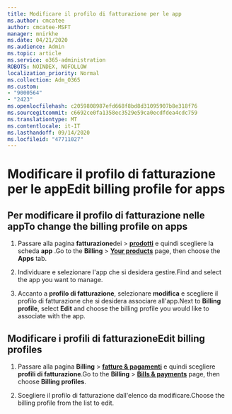 ```yaml
---
title: Modificare il profilo di fatturazione per le app
ms.author: cmcatee
author: cmcatee-MSFT
manager: mnirkhe
ms.date: 04/21/2020
ms.audience: Admin
ms.topic: article
ms.service: o365-administration
ROBOTS: NOINDEX, NOFOLLOW
localization_priority: Normal
ms.collection: Adm_O365
ms.custom:
- "9000564"
- "2423"
ms.openlocfilehash: c2059808987efd668f8bd8d31095907b8e318f76
ms.sourcegitcommit: c6692ce0fa1358ec3529e59ca0ecdfdea4cdc759
ms.translationtype: MT
ms.contentlocale: it-IT
ms.lasthandoff: 09/14/2020
ms.locfileid: "47711027"
---
```

# <a name="edit-billing-profile-for-apps"></a><span data-ttu-id="540f5-102">Modificare il profilo di fatturazione per le app</span><span class="sxs-lookup"><span data-stu-id="540f5-102">Edit billing profile for apps</span></span>

## <a name="to-change-the-billing-profile-on-apps"></a><span data-ttu-id="540f5-103">Per modificare il profilo di fatturazione nelle app</span><span class="sxs-lookup"><span data-stu-id="540f5-103">To change the billing profile on apps</span></span>

1. <span data-ttu-id="540f5-104">Passare alla pagina **fatturazione**dei  >  **[prodotti](https://go.microsoft.com/fwlink/p/?linkid=842054)** e quindi scegliere la scheda **app** .</span><span class="sxs-lookup"><span data-stu-id="540f5-104">Go to the **Billing** > **[Your products](https://go.microsoft.com/fwlink/p/?linkid=842054)** page, then choose the **Apps** tab.</span></span>

2. <span data-ttu-id="540f5-105">Individuare e selezionare l'app che si desidera gestire.</span><span class="sxs-lookup"><span data-stu-id="540f5-105">Find and select the app you want to manage.</span></span>  

3. <span data-ttu-id="540f5-106">Accanto a **profilo di fatturazione**, selezionare **modifica** e scegliere il profilo di fatturazione che si desidera associare all'app.</span><span class="sxs-lookup"><span data-stu-id="540f5-106">Next to **Billing profile**, select **Edit** and choose the billing profile you would like to associate with the app.</span></span>

## <a name="edit-billing-profiles"></a><span data-ttu-id="540f5-107">Modificare i profili di fatturazione</span><span class="sxs-lookup"><span data-stu-id="540f5-107">Edit billing profiles</span></span>

1. <span data-ttu-id="540f5-108">Passare alla pagina **Billing**  >  **[fatture & pagamenti](https://go.microsoft.com/fwlink/p/?linkid=848039)** e quindi scegliere **profili di fatturazione**.</span><span class="sxs-lookup"><span data-stu-id="540f5-108">Go to the **Billing** > **[Bills & payments](https://go.microsoft.com/fwlink/p/?linkid=848039)** page, then choose **Billing profiles**.</span></span>

2. <span data-ttu-id="540f5-109">Scegliere il profilo di fatturazione dall'elenco da modificare.</span><span class="sxs-lookup"><span data-stu-id="540f5-109">Choose the billing profile from the list to edit.</span></span>